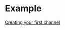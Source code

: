 # Example

[Creating your first channel](https://docs.epns.io/developers/developer-guides/examples/deploying-your-first-channel)
